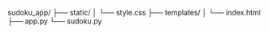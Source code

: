 sudoku_app/
    ├── static/
    │   └── style.css
    ├── templates/
    │   └── index.html
    ├── app.py
    └── sudoku.py
